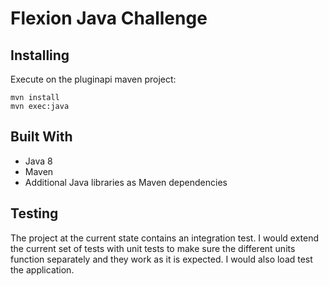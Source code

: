 # Flexion Java Challenge

## Installing

Execute on the pluginapi maven project:
```
mvn install
mvn exec:java
```

## Built With

* Java 8
* Maven
* Additional Java libraries as Maven dependencies

## Testing

The project at the current state contains an integration test.
I would extend the current set of tests with unit tests to make sure the different units function separately and they work as it is expected.
I would also load test the application.

